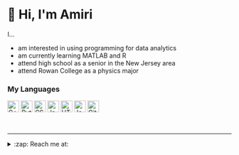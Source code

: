 # 👋 Hi, I'm Amiri 

I...
- am interested in using programming for data analytics
- am currently learning MATLAB and R
- attend  high school as a senior in the New Jersey area 
- attend Rowan College as a physics major

### My Languages

<p>
  <img alt="C++" src="https://img.shields.io/badge/C%2B%2B-00599C?style=flat-square&logo=c%2B%2B&logoColor=white" height=26/>
  
  <img alt="Python" src="https://img.shields.io/badge/-Python-3776AB?style=flat-square&logo=python&logoColor=white" height=26/>
  
  <img alt="CSS3" src="https://img.shields.io/badge/-CSS3-1572B6?style=flat-square&logo=css3&logoColor=white" height=26/>

  <img alt="JavaScript" src="https://img.shields.io/badge/-JavaScript-F7DF1E?style=flat-square&logo=javascript&logoColor=black" height=26/>

  <img alt="HTML5" src="https://img.shields.io/badge/-HTML5-E34F26?style=flat-square&logo=html5&logoColor=white" height=26/>
  
  <img alt="Java" src="https://img.shields.io/badge/Java-ED8B00?style=flat-square&logo=java&logoColor=white" height=26/>

  <img alt="Git" src="https://img.shields.io/badge/-Git-F05032?style=flat-square&logo=git&logoColor=white" height=26/>  
  
</p>
<br>

---

<details>
  <summary>:zap: Reach me at: </summary>
  
<!--XXX-->
1. 🌱 amirihayes1@gmail.com 🌱
2. 🌱 https://www.linkedin.com/in/amirihayes/ 🌱
3. 🌱 website: https://amirihayes.github.io/YearOfTheSenior/ 🌱
<!--END_SECTION:activity-->

</details>

<!---
AmiriHayes/AmiriHayes is a ✨ special ✨ repository because its `README.md` (this file) appears on your GitHub profile.
You can click the Preview link to take a look at your changes.
--->
